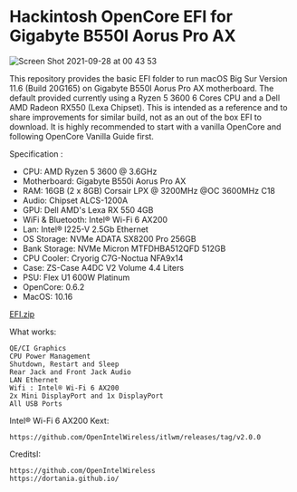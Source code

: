# Hackintosh OpenCore EFI for Gigabyte B550I Aorus Pro AX

![Screen Shot 2021-09-28 at 00 43 53](https://user-images.githubusercontent.com/28827754/134966538-90e1a201-1905-43a6-b78c-37412ee273d1.png)

This repository provides the basic EFI folder to run macOS Big Sur Version 11.6 (Build 20G165) on Gigabyte B550I Aorus Pro AX motherboard. The default provided currently using a Ryzen 5 3600 6 Cores CPU and a Dell AMD Radeon RX550 (Lexa Chipset). This is intended as a reference and to share improvements for similar build, not as an out of the box EFI to download.
It is highly recommended to start with a vanilla OpenCore and following OpenCore Vanilla Guide first.

Specification :
- CPU: AMD Ryzen 5 3600 @ 3.6GHz
- Motherboard:	Gigabyte B550i Aorus Pro AX
- RAM: 16GB (2 x 8GB) Corsair LPX @ 3200MHz @OC 3600MHz C18
- Audio: Chipset	ALCS-1200A
- GPU: Dell AMD's Lexa RX 550 4GB
- WiFi & Bluetooth:	Intel® Wi-Fi 6 AX200
- Lan: Intel® I225-V 2.5Gb Ethernet
- OS Storage:	NVMe ADATA SX8200 Pro 256GB
- Bank Storage:	NVMe Micron MTFDHBA512QFD 512GB
- CPU Cooler:	Cryorig C7G-Noctua NFA9x14
- Case:	ZS-Case A4DC V2 Volume 4.4 Liters
- PSU: Flex U1 600W Platinum
- OpenCore: 0.6.2
- MacOS: 10.16


[EFI.zip](https://github.com/masbroo69/OpenCore-EFI-for-Gigabyte-B550I-Aorus-Pro-AX/files/7238595/EFI.zip)


What works:
    
    QE/CI Graphics
    CPU Power Management
    Shutdown, Restart and Sleep
    Rear Jack and Front Jack Audio
    LAN Ethernet
    Wifi : Intel® Wi-Fi 6 AX200
    2x Mini DisplayPort and 1x DisplayPort
    All USB Ports


Intel® Wi-Fi 6 AX200 Kext:

    https://github.com/OpenIntelWireless/itlwm/releases/tag/v2.0.0


CreditsI:

    https://github.com/OpenIntelWireless
    https://dortania.github.io/
    
